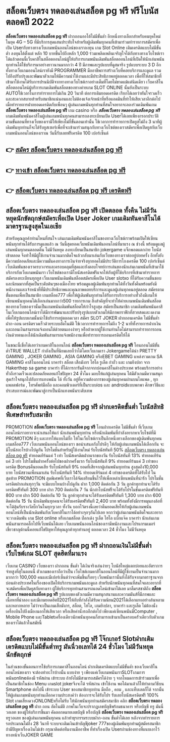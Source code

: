 # สล็อตเว็บตรง ทดลองเล่นสล็อต pg ฟรี  ฟรีโบนัสตลอดปี 2022

**สล็อตเว็บตรง ทดลองเล่นสล็อต pg ฟรี** ฝากถอนออโต้ไม่มีขั้นต่ำ  อีกหนึ่งทางเลือกสำหรับคนยุคใหม่ในยุค 4G – 5G ที่มีบริการสุดแสนประทับใจสำหรับผู้เดิมพันทุกคนที่เข้ามาร่วมทำรายการสมัครเพื่อเปิด Userกับทางทางเว็บเกมพนันออนไลน์ของเราลงทุน เกม Slot Online เติมเครดิตแบบไม่มีขั้นต่ำ ลงทุนได้ตั้งแต่ หลัก 10 บาทขึ้นไปถึงหลัก 1,000 ร่วมเพลิดเพลินเจริญใจได้กับทางทางเว็บไซต์เราได้แล้วตอนนี้เว็บคาสิโนสล็อตออนไลน์ผู้ให้บริการเกมพนันเดิมพันสล็อตออนไลน์ที่เปิดให้นักเล่นพนันทุกท่านได้ใช้บริการมาอย่างยาวนานมากกว่า 4 ปี มีภาพและรูปแบบที่ดูสมจริง รูปแบบระบบ 3 D
อีกทั้งทางเว็บเกมออนไลน์เรายังมี  PROGRAMMER มืออาชีพการสร้างเว็บที่คอยบริการและดูแล  รวมไปถึงปรับปรุงและพัฒนาตัวเกมให้มีความน่าใช้งานและมีประสิทธิภาพอยู่ตลอดเวลา เพื่อที่ให้สมาชิกที่เข้ามาใช้งานได้รับการปรนนิบัติจากทางทางเว็บไซต์เราอย่างเต็มที่โดยไม่ขาดแม้แต่นิดเดียว เว็บคาสิโนสล็อตออนไลน์ผู้บริการเกมเดิมพันสล็อตของทางค่ายเกม SLOT ONLINE นั้นยังเป็นระบบ AUTOใช้เวลาในการทำรายการไม่เกิน 20 วินาที ต่อการเติมยอดเครดิต เรียกได้เลยว่าทันใจรวดเร็ว และสะดวกสบายสำหรับสมาชิกแน่นอนและไม่ต้องแจ้งเจ้าหน้าที่หรือแอดมินที่ทำให้เสียเวลาอีกต่อไปเมื่อทำรายการฝากยอดเครดิตกับเพื่อนๆ
ผู้เล่นเกมพนันทุกท่านที่สนใจอยากจะลองร่วมเดิมพันเกม **สล็อตเว็บตรง ทดลองเล่นสล็อต pg ฟรี** เกม casino  หรือ ***สล็อตเว็บตรง ทดลองเล่นสล็อต pg ฟรี*** เกมเดิมพันพนันคาสิโนผู้เล่นเกมพนันทุกคนสามารถลงทะเบียนเปิด Userได้เลยเพียงกรอกประวัติตามขั้นตอนที่ทางเว็บของเรามีให้เพียงไม่กี่ขั้นตอนเท่านั้น ใช้เวลาการทำรายการเปิดยูสไม่ถึง 3 นาทีผู้เดิมพันทุกท่านก็จะได้รับยูสเซอร์เพื่อที่จะเข้ามาร่วมสนุกกับทางเว็บไซต์ของเราสมัครเพื่อเปิดยูสกับเว็บเกมพนันออนไลน์ของเราณ วันนี้รับเลยฟรีเครดิต 100 เปอร์เซ็นต์ 

## 👉 [สมัคร สล็อตเว็บตรง ทดลองเล่นสล็อต pg ฟรี](https://archa888.com/)
## 👉 [ทางเข้า สล็อตเว็บตรง ทดลองเล่นสล็อต pg ฟรี](https://archa888.com/)
## 👉 [สล็อตเว็บตรง ทดลองเล่นสล็อต pg ฟรี เครดิตฟรี](https://archa888.com/)

## สล็อตเว็บตรง ทดลองเล่นสล็อต pg ฟรี เปิดตลอด ทั้งคืน ไม่มีวันหยุดนักขัตฤกษ์สมัครเพื่อเปิด User Joker เกมเดิมพันคาสิโนได้มาตรฐานสูงสุดในเอเชีย

สำหรับคุณลูกค้าท่านไหนที่สนใจ เล่นเกมเดิมพันพนันคาสิโนของทางเว็บไซต์เราพร้อมเปิดให้เซียนพนันทุกท่านได้รับการดูแลแล้ว ณ วันนี้สุดยอดเว็บพนันเดิมพันออนไลน์ที่มาแรง ณ ช่วงนี้ พร้อมดูแลผู้เล่นพนันทุกคนตลอดคืน ไม่มีวันหยุด ลงทะเบียนเป็นสมาชิก jokergame แจ็กพอตแตกง่าย โบนัสเข้าตลอด จึงทำให้มีผู้ใช้งานจำนวนมากติดใจแล้วกลับมาเล่นกับเว็บของทางเราต่ออยู่บ่อยครั้ง อีกทั้งยังมีความปลอดภัยและมีความมั่นคงทางการเงินจ่ายจริงทุกยอดไม่มีประวัติการโกงเครดิต 100 เปอร์เซ็นต์ เว็บเดิมพันของเราครบวงจรและครอบคลุมที่สุดและยังตอบโจทย์การเล่นของนักเล่นเกมพนันที่เข้ามาใช้บริการกับเว็บเกมพนันเรา
เว็บไซต์ของเรามีโบนัสเครดิตฟรีแจกให้กับผู้ที่ใช้บริการที่เข้ามาทำรายการสมัครลงทะเบียนทุกยูส เว็บเกมพนันเดิมพันสล็อตสมัครเพื่อเปิด User slotxo ที่ได้รับความชื่นชอบและนิยมมากที่สุดเป็นระดับต้นๆของเมืองไทย พร้อมดูแลผู้เดิมพันทุกท่านได้ทั้งวันทั้งคืนพร้อมยังมีพนักงานและเจ้าหน้าที่ที่มีประสิทธิภาพและคุณภาพคอยบริการและดูแลผู้เล่นทุกคนอยู่ตลอด สมัครตามขั้นตอนเพื่อเป็นสมาชิก เกมสล็อต777 เพื่อให้ผู้เดิมพันทุกท่านได้รับการบริการอย่างทั่วถึงมีเกมให้เซียนพนันทุกคนได้เลือกเล่นมากกว่า500 รายการเกม
สิ่งสำคัญที่จะทำให้ค่ายเกมพนันเดิมพันสล็อตของทางเว็บของเรานั้นเป็นเกมพนันเดิมพันสล็อตให้กำไรสูงสุด สมัครเป็นสมาชิก  เกมเดิมพันพนันคาสิโนเว็บเกมออนไลน์เราได้มีการพัฒนาและปรับปรุงรูปแบบตัวเกมให้มีภาพกราฟิกที่สวยสดและงดงามเพื่อให้รูปแบบเกมนั้นน่าใช้บริการอยู่ตลอดเวลา สมัคร SLOT JOKER ฝากถอนเครดิต ไม่มีขั้นต่ำ ฝาก-ถอน เครดิตรวดเร็วด้วยระบบอัตโนมัติ ใช้เวลาการทำรายการไม่ถึง 1-2 นาทีทั้งรายการฝากเงินและถอนเงินสามารถแจ้งถอนได้ด้วยตนเองง่ายๆ หรือถ้าหากผู้ใช้งานท่านใดไม่สามารถทำรายการถอนเงินด้วยตนเองได้นักเดิมพันสามารถแจ้งพนักงานเพื่อทำรายการถอนเครดิตให้ได้

ในขณะนี้เชื่อได้เลยว่าเกมคาสิโนออนไลน์ **สล็อตเว็บตรง ทดลองเล่นสล็อต pg ฟรี** โอนถอนไม่มีขั้นต่ำTRUE WALLET กำลังเป็นที่นิยมเลยก็ว่าได้โดยเว็บเกมเรา Jokergameได้นำ PRETTY GAMING , JOKER GAMING , ASIA GAMING หรือEBET GAMING แหล่งรวมเกม SA GAMING คาสิโนออนไลน์ บาคาร่า สล็อต เสือมังกร ไฮโล รูเล็ต กำถั่ว และ เกมยิงปลา จาก Hakerthep sa game บาคาร่า ที่ได้การการันตีจากจากบ่อนคาสิโนต่างประเทศ พร้อมบริการอย่างทั่วถึงรวดเร็วและปลอดภัยคอยแก้ไขปัญหา 24 ชั่วโมง มอบให้แก่ผู้เล่นทุกคน ได้มีตัวเกมมีความสนุกสุดเร้าใจสนุกไปกับการแทงพนัน ได้ ทั้งวัน อยู่ที่ความต้องการของผู้เล่นทุกคนผ่านบนไอแพด , ทุกแพลตฟอร์ม , โทรศัพท์มือถือ และคอมพิวเตอร์ที่เป็นระบบios และ androidแบบพกพา ศึกษาวิธีและประสบการณ์และพัฒนาสู่การเป็นนักแทงพนันระดับเทพ

## สล็อตเว็บตรง ทดลองเล่นสล็อต pg ฟรี ฝากเครดิตขั้นต่ำ โบนัสสิทธิพิเศษสำหรับสมาชิก

 PROMOTION  **สล็อตเว็บตรง ทดลองเล่นสล็อต pg ฟรี** โอนฝากเครดิต ไม่มีขั้นต่ำ ที่เว็บเกมออนไลน์เราอยากจะนำเสนอให้แก่  นักเล่นพนันทุกท่าน หรือนักเดิมพันที่กำลังอยากหาเว็บไซต์ที่มี  PROMOTION ดีๆ และการให้แบบไม่กั๊ก ให้ในเว็บไซต์เราเป็นอีกหนึ่งทางเลือกของผู้เดิมพันทุกคน เกมสล็อต777 เว็บเกมพนันออนไลน์ของเรา ขอนำเสนอกับโปรดีๆ ให้กับผู้เล่นเกมพนันได้เลือกกัน จะมีโบนัสอะไรบ้างไปดูกัน
โปรโมชั่นสำหรับผู้ใช้งานใหม่ รับโบนัสทันที 50% [สล็อตเว็บตรง ทดลองเล่นสล็อต pg ฟรี](https://archa888.com/) ทำยอดเทิร์นแค่ 1 เท่า
โบนัสเครดิตฝากแรกของวัน รับโบนัสทันที 13% ทำยอดเทิร์นแค่ 3 เท่า
โปรโมชั่นฝากครั้งต่อไปของฝากครั้งแรก รับโบนัสทันที 9% ทำยอดเทิร์นแค่ 3 เท่าของเครดิต
Bonusคืนยอดเสีย รับโบนัสทันที 9% ยอดที่เสียจากผู้เล่นพนันทุกท่าน สูงสุดถึง10,000 บาท
โบนัสชวนเพื่อนมาเล่น รับโบนัสทันที 14% ทำยอดเทิร์นแค่ 4 เท่าของเครดิตที่ได้รับไป
ในสุดท้าย PROMOTION สุดพิเศษที่เว็บเราได้จัดเตรียมขึ้นไว้ให้เพื่อเหล่าเซียนพนันที่น่ารัก โปรโมชั่นเครดิตฝากเล่นทุกๆวัน จะมีแบบไหนบ้างไปดูกัน
ฝาก 1,000 ติดต่อกัน 3 วัน ลูกค้าทุกท่านจะได้รับเครดิตฟรีทันที 300 บาท
ฝาก 700 ติดต่อกัน 7 วัน นักล่าโบนัสฟรีจะได้รับโปรโมชั่นเครดิตฟรีทันที 800 บาท
ฝาก 500 ติดต่อกัน 10 วัน ลูกค้าทุกท่านจะได้รับเครดิตฟรีทันที 1,300 บาท
ฝาก 600 ติดต่อกัน 15 วัน นักเดิมพันทุกคนจะได้รับเครดิตฟรีทันที 2,400 บาท
พร้อมทั้งยังมีการหมุนกงล้อที่จะได้ลุ้นรับรางวัลบิ๊กวินในทุกๆเวลา ทั้งวัน บอกไว้ตรงนี้เลยว่าคืนยอดเสียให้กับผู้เล่นเกมพนันออนไลน์ที่เป็นนักเดิมพันกับเว็บคาสิโนเราได้อย่างจุกๆกันไปเลย หากว่าผู้เล่นเกมพนันติดใจและอยากจะวางเดิมพัน เกม Slot online หรือเกมสล็อต ป๊อกเด้ง รูเล็ต ไฮโล แบ็กแจ๊ค บาคาร่า นักเล่นเกมพนันสามารถคลิ๊กไปที่เว็บพนันได้เลย เว็บเกมพนันออนไลน์ของเรามีพนักงานและโปรแกรมเมอร์เชี่ยวชาญด้านนี้คอยแก้ไขปัญหาให้คุณลูกค้าทุกท่านอยู่ ตลอดเวลา 24 ชั่วโมง ไม่มีวันหยุด

## สล็อตเว็บตรง ทดลองเล่นสล็อต pg ฟรี ฝากถอนเงินไม่มีขั้นต่ำ  เว็บไซต์เกม SLOT สุดฮิตที่มาแรง

เว็บเกม CASINO เว็บของเรา ฝากถอน ขั้นต่ำ ได้เงินจริงเล่นง่ายๆ โบนัสใหญ่แตกบ่อยและอัตราการจ่ายสูงที่สุในตอนนี้ ตัวเกมของเราถือว่าเป็น เว็บไซต์เกมคาสิโนออนไลน์ที่มีผู้ใช้งานเป็นจำนวนมากมากกว่า 100,000 คนและมีเปอร์เซ็นต์ว่าจะเพิ่มขึ้นเรื่อยๆ เว็บพนันเรานั้นยังได้รับจากมาตราฐานจากบ่อนต่างประเทศในเรื่องของเปิดให้บริการเกมพนันและดูแล สำหรับนักพนันทุกคนที่สนใจและอยากที่จะสมัครเพื่อเปิดยูสกับทางเรา ผู้ใช้บริการทุกท่านสามารถแอดไลน์เข้ามาได้เลย
	มาลิ้มรสชาติถึง **สล็อตเว็บตรง ทดลองเล่นสล็อต pg ฟรี** รูปแบบของตัวเกมมีความสนุกสนานและความมันส์ที่มีภาพและเนื้อหาที่น่าลอง และมีเกมยอดฮิตปี2021ให้กับที่กำลังได้รับความนิยม2021ได้เลือกแทงอย่างล้นหลามและหลากหลาย  ไม่ว่าจะเป็นเกมเสือมังกร, สล็อต, ไฮโล, เกมยิงปลา, บาคาร่า และรูเล็ต ไม่ต้องนั่งเครื่องบินไปถึงเมืองนอกให้เสียเวลา หรือเสียค่านั่งรถอีกต่อไป เพียงแค่เซียนพนันมีComputer , Mobile Phone และTabletเครื่องเดียวนักพนันทุกคนก็สามารถเข้ามาเป็นครอบครัวเดียวกับตัวเกมของเราได้แล้วในสมัยนี้

## สล็อตเว็บตรง ทดลองเล่นสล็อต pg ฟรี โจ๊กเกอร์ Slotฝากเติมเครดิตแบบไม่มีขั้นต่ำทรู มันนี่วอเลทได้ 24 ชั่วโมง ไม่มีวันหยุดนักขัตฤกษ์

ในส่วนของขั้นตอนการใช้บริการเกมคาสิโนออนไลน์ ฝากเติมเครดิตแบบไม่มีขั้นต่ำ ของเว็บคาสิโนออนไลน์ของเรา จะต้องทำอะไรบ้างนั้น แบบง่าย ๆ เพียงแค่เว็บเกมพนันเราSLOTเกมการพนันonlineต้องมี รหัสผ่าน เข้าระบบ ถ้ายังไม่มีสามารถสมัครได้ง่าย ๆ จากโหมดการเข้าร่วมมาเพื่อเป็นสมาชิกในช่อง Menu เกมslot jokerจึงจะได้ รหัสผ่าน เข้าใช้งาน พอได้มาแล้วก็ให้ทำตามวิธีบน Smartphone  ต่อไปนี้
เข้าระบบ User  ของสมาชิกทุกท่าน มือถือ , คอม , และแท็บเลตก็ได้
จากนั้นให้ผู้เล่นเกมพนันทุกท่านเลือกความประสงค์ว่า ต้องการจะได้รับโปร รับเลยโบนัสเครดิตฟรี 100% Slot เกมเสี่ยงดวงONLONEหรือไม่รับ
ให้นักพนันทุกท่านสมัครสมาชิก คลิก **สล็อตเว็บตรง ทดลองเล่นสล็อต pg ฟรี** ฝาก ถอน  อัตโนมัติ ภาพในเว็บจะปรากฏเลขบัญชีพร้อมธนาคาร หรือบัญชี ทรู มันนี่วอเลท ของผู้ให้บริการขึ้นมา
คัดลอกหมายเลขบัญชี หรือบัญชี **สล็อตเว็บตรง ทดลองเล่นสล็อต pg ฟรี** ทรูวอเลท ของผู้เล่นเกมพนันทุกคน แล้วทำธุรกรรมระบบฝาก-ถอน ขั้นต่ำได้เลย
หลังจากทำรายการ รอประมาณไม่ถึง 28 วินาที ระบบจะเติมเงินเข้าบัญชีjoker 777ของผู้เดิมพันทุกท่านผู้สมัครสมาชิก
ถ้ามีปัญหาเรื่องเงินไม่เข้า กรุณาติดต่อทีมงานมืออาชีพ ที่ทำเรื่องเปิด Userผ่านช่องทางที่แนบเอาไว้ทางหน้าเว็บJOKER GAME


